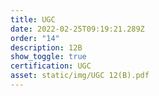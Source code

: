 ```yaml
---
title: UGC
date: 2022-02-25T09:19:21.289Z
order: "14"
description: 12B
show_toggle: true
certification: UGC
asset: static/img/UGC 12(B).pdf
---
```

